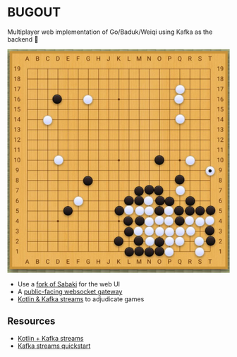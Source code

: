# BUGOUT

Multiplayer web implementation of Go/Baduk/Weiqi using Kafka as the backend 🐛

![BUGOUT Online Go](BUGOUT.jpeg)

- Use a [fork of Sabaki](https://github.com/Terkwood/Sabaki) for the web UI
- A [public-facing websocket gateway](gateway/README.md)
- [Kotlin & Kafka streams](judge/README.md) to adjudicate games

## Resources

- [Kotlin + Kafka streams](https://blog.ippon.tech/kafka-tutorial-6-kafka-streams-in-kotlin/)
- [Kafka streams quickstart](https://kafka.apache.org/22/documentation/streams/quickstart)

